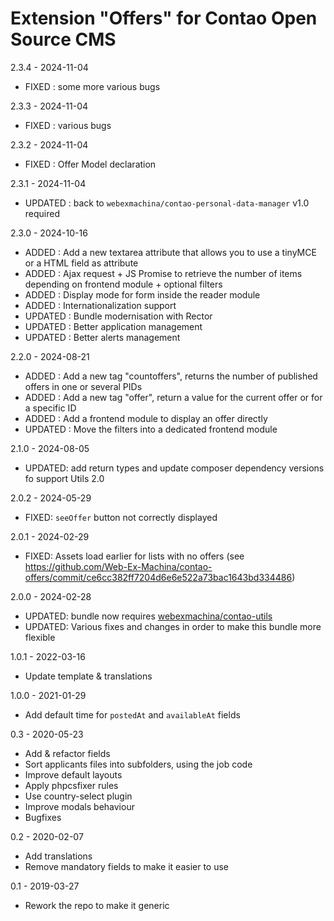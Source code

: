 Extension "Offers" for Contao Open Source CMS
========

2.3.4 - 2024-11-04
- FIXED : some more various bugs

2.3.3 - 2024-11-04
- FIXED : various bugs

2.3.2 - 2024-11-04
- FIXED : Offer Model declaration

2.3.1 - 2024-11-04
- UPDATED : back to `webexmachina/contao-personal-data-manager` v1.0 required

2.3.0 - 2024-10-16
- ADDED : Add a new textarea attribute that allows you to use a tinyMCE or a HTML field as attribute
- ADDED : Ajax request + JS Promise to retrieve the number of items depending on frontend module + optional filters
- ADDED : Display mode for form inside the reader module
- ADDED : Internationalization support
- UPDATED : Bundle modernisation with Rector
- UPDATED : Better application management
- UPDATED : Better alerts management

2.2.0 - 2024-08-21
- ADDED : Add a new tag "countoffers", returns the number of published offers in one or several PIDs 
- ADDED : Add a new tag "offer", return a value for the current offer or for a specific ID
- ADDED : Add a frontend module to display an offer directly
- UPDATED : Move the filters into a dedicated frontend module

2.1.0 - 2024-08-05
- UPDATED: add return types and update composer dependency versions fo support Utils 2.0

2.0.2 - 2024-05-29
- FIXED: `seeOffer` button not correctly displayed

2.0.1 - 2024-02-29
- FIXED: Assets load earlier for lists with no offers (see https://github.com/Web-Ex-Machina/contao-offers/commit/ce6cc382ff7204d6e6e522a73bac1643bd334486)

2.0.0 - 2024-02-28
- UPDATED: bundle now requires [webexmachina/contao-utils](https://github.com/Web-Ex-Machina/contao-utils)
- UPDATED: Various fixes and changes in order to make this bundle more flexible

1.0.1 - 2022-03-16
- Update template & translations

1.0.0 - 2021-01-29
- Add default time for `postedAt` and `availableAt` fields

0.3 - 2020-05-23
- Add & refactor fields
- Sort applicants files into subfolders, using the job code
- Improve default layouts
- Apply phpcsfixer rules
- Use country-select plugin
- Improve modals behaviour
- Bugfixes

0.2 - 2020-02-07
- Add translations 
- Remove mandatory fields to make it easier to use

0.1 - 2019-03-27
- Rework the repo to make it generic